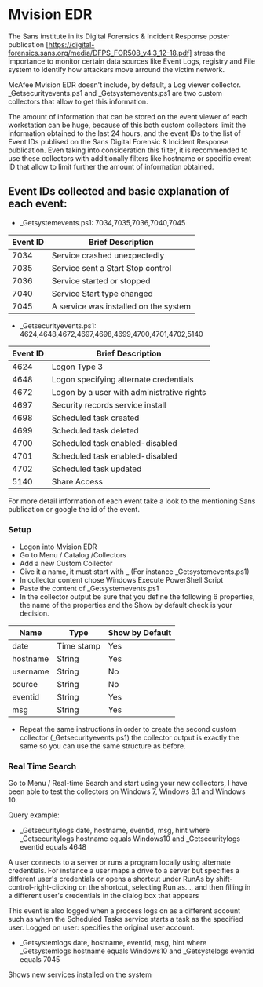 ﻿# Mvision EDR 

The Sans institute in its Digital Forensics & Incident Response poster publication [https://digital-forensics.sans.org/media/DFPS_FOR508_v4.3_12-18.pdf] stress the importance to monitor certain data sources like Event Logs, registry and File system to identify how attackers move arround the victim network.

McAfee Mvision EDR doesn't include, by default, a Log viewer collector. 
_Getsecurityevents.ps1 and _Getsystemevents.ps1 are two custom collectors that allow to get this information.

The amount of information that can be stored on the event viewer of each workstation can be huge, because of this both custom collectors limit the information obtained to the last 24 hours, and the event IDs to the list of Event IDs publised on the Sans Digital Forensic & Incident Response publication. Even taking into consideration this filter, it is recommended to use these collectors with additionally filters like hostname or specific event ID that allow to limit further the amount of information obtained.

## Event IDs collected  and basic explanation of each event:

* _Getsystemevents.ps1: 7034,7035,7036,7040,7045

Event ID | Brief Description
--- | --- 
7034 | Service crashed unexpectedly
7035 | Service sent a Start Stop control
7036 | Service started or stopped
7040 | Service Start type changed
7045 | A service was installed on the system

* _Getsecurityevents.ps1: 4624,4648,4672,4697,4698,4699,4700,4701,4702,5140

Event ID | Brief Description
--- | --- 
4624 | Logon Type 3
4648 | Logon specifying alternate credentials
4672 | Logon by a user with administrative rights
4697 | Security records service install
4698 | Scheduled task created
4699 | Scheduled task deleted
4700 | Scheduled task enabled-disabled
4701 | Scheduled task enabled-disabled
4702 | Scheduled task updated
5140 | Share Access

For more detail information of each event take a look to the mentioning Sans publication or google the id of the event.

### Setup

* Logon into Mvision EDR
* Go to Menu / Catalog /Collectors
* Add a new Custom Collector 
* Give it a name, it must start with _ (For instance _Getsystemevents.ps1)
* In collector content chose Windows Execute PowerShell Script
* Paste the content of _Getsystemevents.ps1 
* In the collector output be sure that you define the following 6 properties, the name of the properties and the Show by default check is your decision. 

Name | Type | Show by Default
--- | --- | ---
date | Time stamp | Yes
hostname | String | Yes
username | String | No
source | String | No
eventid | String | Yes
msg | String | Yes

* Repeat the same instructions in order to create the second custom collector (_Getsecurityevents.ps1) the collector output is exactly the same so you can use the same structure as before.

### Real Time Search

Go to Menu / Real-time Search and start using your new collectors, I have been able to test the collectors on Windows 7, Windows 8.1 and Windows 10.

Query example:

* _Getsecuritylogs date, hostname, eventid, msg, hint where _Getsecuritylogs hostname equals Windows10 and _Getsecuritylogs eventid equals 4648

A user connects to a server or runs a program locally using alternate credentials.  For instance a user maps a drive to a server but specifies a different user's credentials or opens a shortcut under RunAs by shift-control-right-clicking on the shortcut, selecting Run as..., and then filling in a different user's credentials in the dialog box that appears

This event is also logged when a process logs on as a different account such as when the Scheduled Tasks service starts a task as the specified user. Logged on user: specifies the original user account.

* _Getsystemlogs date, hostname, eventid, msg, hint where _Getsystemlogs hostname equals Windows10 and _Getsystelogs eventid equals 7045

Shows new services installed on the system




